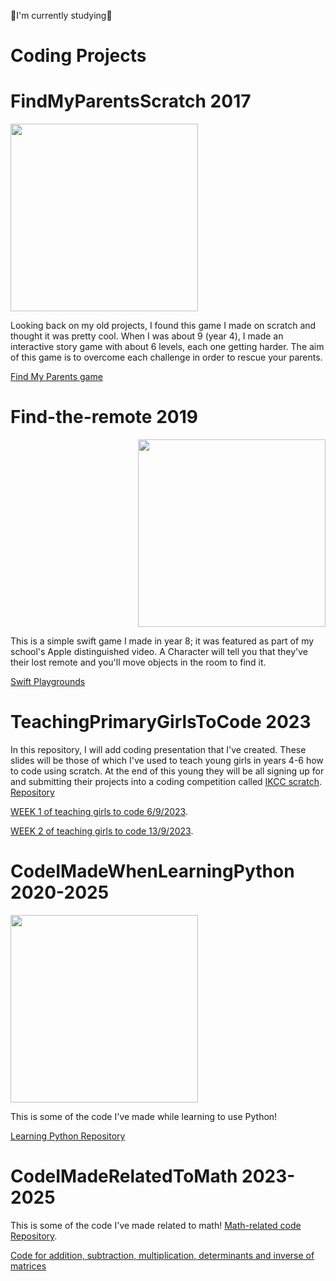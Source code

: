 
🌷I'm currently studying🌷
# Coding Projects

# FindMyParentsScratch 2017
<img src="https://i.imgur.com/UH1PqtM.png" width="300"/>

Looking back on my old projects, I found this game I made on scratch and thought it was pretty cool. When I was about 9 (year 4), I made an interactive story game with about 6 levels, each one getting harder. The aim of this game is to overcome each challenge in order to rescue your parents.
 
<a href="https://scratch.mit.edu/projects/158227485/">Find My Parents game</a>

# Find-the-remote 2019
<p align = "right">
 <img src="https://i.imgur.com/MHbJmtH.png" width="300"/>
<p align = "left">
 This is a simple swift game I made in year 8; it was featured as part of my school's Apple distinguished video.
 A Character will tell you that they've their lost remote and you'll move objects in the room to find it.

[Swift Playgrounds](https://github.com/carmiabela/Find-the-remote/blob/main/Find%20the%20Remote.playgroundbook.zip?raw=true)

# TeachingPrimaryGirlsToCode 2023
In this repository, I will add coding presentation that I've created. These slides will be those of which I've used to teach young girls in years 4-6 how to code using scratch. At the end of this young they will be all signing up for and submitting their projects into a coding competition called [IKCC scratch](https://www.ikcc.info/).
[Repository](https://github.com/carmiabela/TeachingPrimaryGirlsToCode)

[WEEK 1 of teaching girls to code 6/9/2023](https://docs.google.com/presentation/d/1Uuwoo1B6EJPVOJAs3OuzRrvP7Rn9l5ShgXm3HjpKgM8/edit).

[WEEK 2 of teaching girls to code 13/9/2023](https://docs.google.com/presentation/d/14DGuj4aoxuhAj0Dg9x3ouGnAf1e8B5asmwVqLjRByjE/edit).


# CodeIMadeWhenLearningPython 2020-2025

<img src="https://i.imgur.com/05vJGK3.png" width="300"/>

This is some of the code I've made while learning to use Python!
 
<a href="https://github.com/carmiabela/LearningPython">Learning Python Repository</a>

# CodeIMadeRelatedToMath 2023-2025

This is some of the code I've made related to math! [Math-related code Repository](https://github.com/carmiabela/Math-Projects).

<a href="https://replit.com/join/tlgsuutorb-carmellaabela1">Code for addition, subtraction, multiplication, determinants and inverse of matrices</a>

